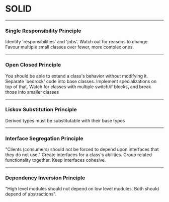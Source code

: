 # SOLID

---

### Single Responsibility Principle

Identify 'responsibilities' and 'jobs'.  Watch out for reasons to change.  Favour multiple small classes over fewer, more complex ones.

---

### Open Closed Principle

You should be able to extend a class's behavior without modifying it.  Separate 'bedrock' code into base classes.  Implement specializations on top of that.  Watch for classes with multiple switch/if blocks, and break those into smaller classes

---

###  Liskov Substitution Principle

Derived types must be substitutable with their base types

---

###  Interface Segregation Principle

"Clients (consumers) should not be forced to depend upon interfaces that they do not use."  Create interfaces for a class's abilities.  Group related functionality together.  Keep interfaces cohesive.

---

###  Dependency Inversion Principle

"High level modules should not depend on low level modules.  Both should depend of abstractions".